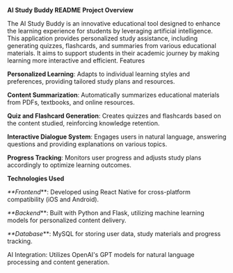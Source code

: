 **AI Study Buddy README**
**Project Overview**

The AI Study Buddy is an innovative educational tool designed to enhance the learning experience for students by leveraging artificial intelligence. This application provides personalized study assistance, including generating quizzes, flashcards, and summaries from various educational materials. It aims to support students in their academic journey by making learning more interactive and efficient.
Features

**Personalized Learning**: Adapts to individual learning styles and preferences, providing tailored study plans and resources.


**Content Summarization**: Automatically summarizes educational materials from PDFs, textbooks, and online resources.


**Quiz and Flashcard Generation**: Creates quizzes and flashcards based on the content studied, reinforcing knowledge retention.


**Interactive Dialogue System**: Engages users in natural language, answering questions and providing explanations on various topics.


**Progress Tracking**: Monitors user progress and adjusts study plans accordingly to optimize learning outcomes.


**Technologies Used**

   _**Frontend_**: Developed using React Native for cross-platform compatibility (iOS and Android).

   _**Backend_**: Built with Python and Flask, utilizing machine learning models for personalized content delivery.

   _**Database_**: MySQL for storing user data, study materials and progress tracking.


AI Integration: Utilizes OpenAI's GPT models for natural language processing and content generation.
